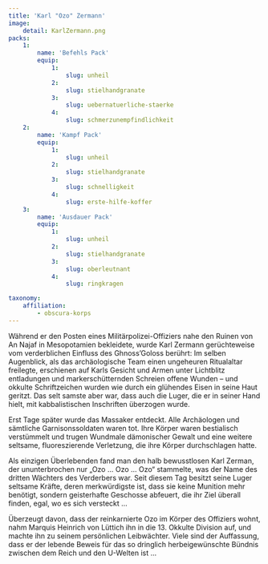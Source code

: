 ```yaml
---
title: 'Karl "Ozo" Zermann'
image:
    detail: KarlZermann.png
packs:
    1:
        name: 'Befehls Pack'
        equip:
            1:
                slug: unheil
            2:
                slug: stielhandgranate
            3:
                slug: uebernatuerliche-staerke
            4:
                slug: schmerzunempfindlichkeit
    2:
        name: 'Kampf Pack'
        equip:
            1:
                slug: unheil
            2:
                slug: stielhandgranate
            3:
                slug: schnelligkeit
            4:
                slug: erste-hilfe-koffer
    3:
        name: 'Ausdauer Pack'
        equip:
            1:
                slug: unheil
            2:
                slug: stielhandgranate
            3:
                slug: oberleutnant
            4:
                slug: ringkragen

taxonomy:
    affiliation:
        - obscura-korps
---
```


Während er den Posten eines Militärpolizei-Offiziers nahe den Ruinen von An Najaf in Mesopotamien bekleidete, wurde Karl Zermann gerüchteweise vom verderblichen Einfluss des Ghnoss’Goloss berührt: Im selben Augenblick, als das archäologische Team einen ungeheuren Ritualaltar freilegte, erschienen auf Karls Gesicht und Armen unter Lichtblitz entladungen und markerschütternden Schreien offene Wunden – und okkulte Schriftzeichen wurden wie durch ein glühendes Eisen in seine Haut geritzt. Das selt samste aber war, dass auch die Luger, die er in seiner Hand hielt, mit kabbalistischen Inschriften überzogen wurde.

Erst Tage später wurde das Massaker entdeckt. Alle Archäologen und sämtliche Garnisonssoldaten waren tot. Ihre Körper waren bestialisch verstümmelt und trugen Wundmale dämonischer Gewalt und eine weitere seltsame, fluoreszierende Verletzung, die ihre Körper durchschlagen hatte.

Als einzigen Überlebenden fand man den halb bewusstlosen Karl Zerman, der ununterbrochen nur „Ozo ... Ozo ... Ozo“ stammelte, was der Name des dritten Wächters des Verderbers war. Seit diesem Tag besitzt seine Luger seltsame Kräfte, deren merkwürdigste ist, dass sie keine Munition mehr benötigt, sondern geisterhafte Geschosse abfeuert, die ihr Ziel überall finden, egal, wo es sich versteckt ...

Überzeugt davon, dass der reinkarnierte Ozo im Körper des Offiziers wohnt, nahm Marquis Heinrich von Lüttich ihn in die 13. Okkulte Division auf, und machte ihn zu seinem persönlichen Leibwächter. Viele sind der Auffassung, dass er der lebende Beweis für das so dringlich herbeigewünschte Bündnis zwischen dem Reich und den U-Welten ist ...